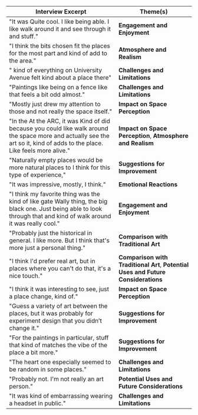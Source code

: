 
| Interview Excerpt                                                                                                                                                           | Theme(s)                                                                          |
| --------------------------------------------------------------------------------------------------------------------------------------------------------------------------- | --------------------------------------------------------------------------------- |
| "It was Quite cool. I like being able. I like walk around it and see through it and stuff."                                                                                 | **Engagement and Enjoyment**                                                      |
| "I think the bits chosen fit the places for the most part and kind of add to the area."                                                                                     | **Atmosphere and Realism**                                                        |
| " kind of everything on University Avenue felt kind about a place there"                                                                                                    | **Challenges and Limitations**                                                    |
| "Paintings like being on a fence like that feels a bit odd almost."                                                                                                         | **Challenges and Limitations**                                                    |
| "Mostly just drew my attention to those and not really the space itself."                                                                                                   | **Impact on Space Perception**                                                    |
| "In the At the ARC, it was Kind of did because you could like walk around the space more and actually see the art so it, kind of adds to the place. Like feels more alive." | **Impact on Space Perception**, **Atmosphere and Realism**                        |
| "Naturally empty places would be more natural places to I think for this type of experience,"                                                                               | **Suggestions for Improvement**                                                   |
| "It was impressive, mostly, I think."                                                                                                                                       | **Emotional Reactions**                                                           |
| "I think my favorite thing was the kind of like gate Wally thing, the big black one. Just being able to look through that and kind of walk around it was really cool."      | **Engagement and Enjoyment**                                                      |
| "Probably just the historical in general. I like more. But I think that's more just a personal thing."                                                                      | **Comparison with Traditional Art**                                               |
| "I think I'd prefer real art, but in places where you can't do that, it's a nice touch."                                                                                    | **Comparison with Traditional Art**, **Potential Uses and Future Considerations** |
| "I think it was interesting to see, just a place change, kind of."                                                                                                          | **Impact on Space Perception**                                                    |
| "Guess a variety of art between the places, but it was probably for experiment design that you didn’t change it."                                                           | **Suggestions for Improvement**                                                   |
| "For the paintings in particular, stuff that kind of matches the vibe of the place a bit more."                                                                             | **Suggestions for Improvement**                                                   |
| "The heart one especially seemed to be random in some places."                                                                                                              | **Challenges and Limitations**                                                    |
| "Probably not. I'm not really an art person."                                                                                                                               | **Potential Uses and Future Considerations**                                      |
| "It was kind of embarrassing wearing a headset in public."                                                                                                                  | **Challenges and Limitations**                                                    |
